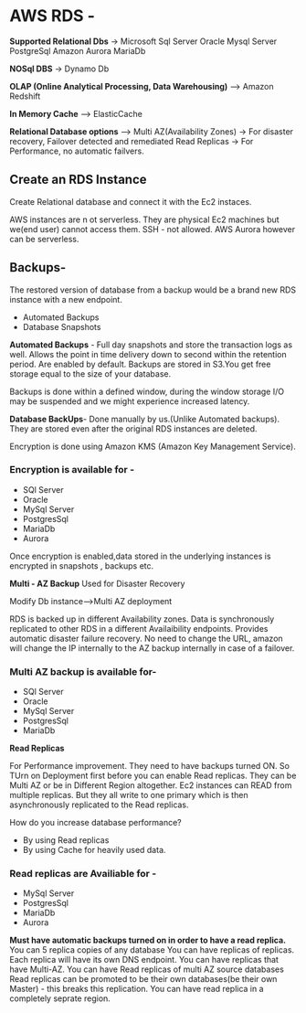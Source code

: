 # AWS RDS -

**Supported Relational Dbs** ->
Microsoft Sql Server
Oracle
Mysql Server
PostgreSql
Amazon Aurora
MariaDb

**NOSql DBS** ->
Dynamo Db

**OLAP (Online Analytical Processing, Data Warehousing)** -->
Amazon Redshift

**In Memory Cache** -->
ElasticCache

**Relational Database options** -->
Multi AZ(Availability Zones) -> For disaster recovery, Failover detected and remediated
Read Replicas -> For Performance, no automatic failvers.

## Create an RDS Instance

Create Relational database and connect it with the Ec2 instaces.

AWS instances are n ot serverless. They are physical Ec2 machines but we(end user) cannot access them.
SSH - not allowed.
AWS Aurora however can be serverless.

## Backups-

The restored version of database from a backup would be a brand new RDS instance with a new endpoint.

- Automated Backups
- Database Snapshots

**Automated Backups** -
Full day snapshots and store the transaction logs as well. Allows the point in time delivery down to second within the retention period.
Are enabled by default.
Backups are stored in S3.You get free storage equal to the size of your database.

Backups is done within a defined window, during the window storage I/O may be suspended and we might experience increased latency.

**Database BackUps**-
Done manually by us.(Unlike Automated backups).
They are stored even after the original RDS instances are deleted.

Encryption is done using Amazon KMS (Amazon Key Management Service).

### Encryption is available for -

- SQl Server
- Oracle
- MySql Server
- PostgresSql
- MariaDb
- Aurora

Once encryption is enabled,data stored in the underlying instances is encrypted in snapshots , backups etc.

**Multi - AZ Backup**
Used for Disaster Recovery

Modify Db instance-->Multi AZ deployment

RDS is backed up in different Availability zones. Data is synchronously replicated to other RDS in a different Availaibility endpoints. Provides automatic disaster failure recovery. No need to change the URL, amazon will change the IP internally to the AZ backup internally in case of a failover.

### Multi AZ backup is available for-

- SQl Server
- Oracle
- MySql Server
- PostgresSql
- MariaDb

**Read Replicas**

For Performance improvement.
They need to have backups turned ON. So TUrn on Deployment first before you can enable Read replicas.
They can be Multi AZ or be in Different Region altogether.
Ec2 instances can READ from multiple replicas. But they all write to one primary which is then asynchronously replicated to the Read replicas.

How do you increase database performance?

- By using Read replicas
- By using Cache for heavily used data.

### Read replicas are Availiable for -

- MySql Server
- PostgresSql
- MariaDb
- Aurora

**Must have automatic backups turned on in order to have a read replica.**
You can 5 replica copies of any database
You can have replicas of replicas.
Each replica will have its own DNS endpoint.
You can have replicas that have Multi-AZ.
You can have Read replicas of multi AZ source databases
Read replicas can be promoted to be their own databases(be their own Master) - this breaks this replication.
You can have read replica in a completely seprate region.
